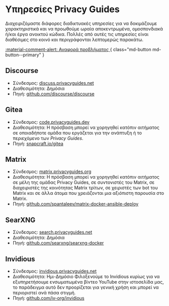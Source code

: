 # Υπηρεσίες Privacy Guides

Διαχειριζόμαστε διάφορες διαδικτυακές υπηρεσίες για να δοκιμάζουμε χαρακτηριστικά και να προωθούμε ωραία αποκεντρωμένα, ομοσπονδιακά ή/και έργα ανοικτού κώδικα. Πολλές από αυτές τις υπηρεσίες είναι διαθέσιμες στο κοινό και περιγράφονται λεπτομερώς παρακάτω.

[:material-comment-alert: Αναφορά προβλήματος ](https://discuss.privacyguides.net/c/services/2){ class="md-button md-button--primary" }

## Discourse

- Σύνδεσμος: [discuss.privacyguides.net](https://discuss.privacyguides.net)
- Διαθεσιμότητα: Δημόσια
- Πηγή: [github.com/discourse/discourse](https://github.com/discourse/discourse)

## Gitea

- Σύνδεσμος: [code.privacyguides.dev](https://code.privacyguides.dev)
- Διαθεσιμότητα: Η πρόσβαση μπορεί να χορηγηθεί κατόπιν αιτήματος σε οποιαδήποτε ομάδα που εργάζεται για την ανάπτυξη ή το περιεχόμενο των *Privacy Guides*.
- Πηγή: [snapcraft.io/gitea](https://snapcraft.io/gitea)

## Matrix

- Σύνδεσμος: [matrix.privacyguides.org](https://matrix.privacyguides.org)
- Διαθεσιμότητα: Η πρόσβαση μπορεί να χορηγηθεί κατόπιν αιτήματος σε μέλη της ομάδας Privacy Guides, σε συντονιστές του Matrix, σε διαχειριστές της κοινότητας Matrix τρίτων, σε χειριστές των bot του Matrix και σε άλλα άτομα που χρειάζονται μια αξιόπιστη παρουσία στο Matrix.
- Πηγή: [github.com/spantaleev/matrix-docker-ansible-deploy](https://github.com/spantaleev/matrix-docker-ansible-deploy)

## SearXNG

- Σύνδεσμος: [search.privacyguides.net](https://search.privacyguides.net)
- Διαθεσιμότητα: Δημόσια
- Πηγή: [github.com/searxng/searxng-docker](https://github.com/searxng/searxng-docker)

## Invidious

- Σύνδεσμος: [invidious.privacyguides.net](https://invidious.privacyguides.net)
- Διαθεσιμότητα: Ημι-Δημόσιο Φιλοξενούμε το Invidious κυρίως για να εξυπηρετήσουμε ενσωματωμένα βίντεο YouTube στην ιστοσελίδα μας, το παράδειγμα αυτό δεν προορίζεται για γενική χρήση και μπορεί να περιοριστεί ανά πάσα στιγμή.
- Πηγή: [github.com/iv-org/invidious](https://github.com/iv-org/invidious)
